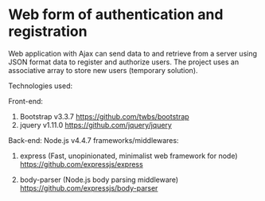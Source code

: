# Web form of authentication and registration

Web application with Ajax can send data to and retrieve from a server using JSON format data to register and authorize users. The project uses an associative array to store new users (temporary solution).

Technologies used:

Front-end:
  1. Bootstrap v3.3.7
  https://github.com/twbs/bootstrap
  2. jquery v1.11.0
  https://github.com/jquery/jquery

Back-end:
  Node.js v4.4.7
  frameworks/middlewares:
  1. express (Fast, unopinionated, minimalist web framework for node)
     https://github.com/expressjs/express

  2. body-parser (Node.js body parsing middleware)
     https://github.com/expressjs/body-parser